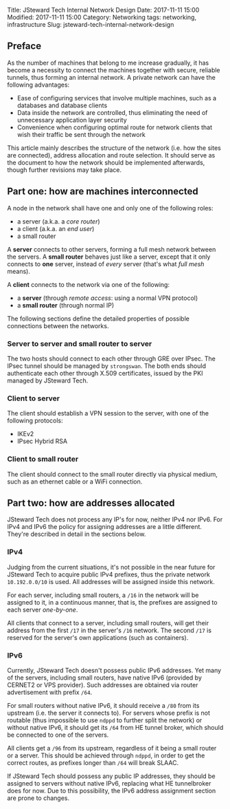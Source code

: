 Title: JSteward Tech Internal Network Design
Date: 2017-11-11 15:00
Modified: 2017-11-11 15:00
Category: Networking
tags: networking, infrastructure
Slug: jsteward-tech-internal-network-design

## Preface

As the number of machines that belong to me increase gradually, it has become a necessity to connect the machines
together with secure, reliable tunnels, thus forming an internal network. A private network can have the following
advantages:

 - Ease of configuring services that involve multiple machines, such as a databases and database clients
 - Data inside the network are controlled, thus eliminating the need of unnecessary application layer
security
 - Convenience when configuring optimal route for network clients that wish their traffic be sent through the network

This article mainly describes the structure of the network (i.e. how the sites are connected), address allocation and
route selection. It should serve as the document to how the network should be implemented afterwards, though further
revisions may take place.

## Part one: how are machines interconnected

A node in the network shall have one and only one of the following roles:

 - a server (a.k.a. a *core router*)
 - a client (a.k.a. an *end user*)
 - a small router

A **server** connects to other servers, forming a full mesh network between the servers. A **small router** behaves just
like a server, except that it only connects to **one** server, instead of *every* server (that's what *full mesh* means).

A **client** connects to the network via one of the following:

 - a **server** (through *remote access*: using a normal VPN protocol)
 - a **small router** (through normal IP)

The following sections define the detailed properties of possible connections between the networks.

### **Server** to **server** and **small router** to **server**

The two hosts should connect to each other through GRE over IPsec. The IPsec tunnel should be managed by `strongswan`.
The both ends should authenticate each other through X.509 certificates, issued by the PKI managed by JSteward Tech.

### **Client** to **server**

The client should establish a VPN session to the server, with one of the following protocols:

 - IKEv2
 - IPsec Hybrid RSA

### **Client** to **small router**

The client should connect to the small router directly via physical medium, such as an ethernet cable or a WiFi connection.

## Part two: how are addresses allocated

JSteward Tech does not process any IP's for now, neither IPv4 nor IPv6. For IPv4 and IPv6 the policy for assigning addresses
are a little different. They're described in detail in the sections below.

### IPv4

Judging from the current situations, it's not possible in the near future for JSteward Tech to acquire public IPv4 prefixes,
thus the private network `10.192.0.0/10` is used. All addresses will be assigned inside this network.

For each server, including small routers, a `/16` in the network will be assigned to it, in a continuous manner, that is, the
prefixes are assigned to each server *one-by-one*.

All clients that connect to a server, including small routers, will get their address from the first `/17` in the server's `/16`
network. The second `/17` is reserved for the server's own applications (such as containers).

### IPv6

Currently, JSteward Tech doesn't possess public IPv6 addresses. Yet many of the servers, including small routers, have native
IPv6 (provided by CERNET2 or VPS provider). Such addresses are obtained via router advertisement with prefix `/64`.

For small routers without native IPv6, it should receive a `/80` from its upstream (i.e. the server it connects to). For servers
whose prefix is not routable (thus impossible to use `ndppd` to further split the network) or without native IPv6, it should get
its `/64` from HE tunnel broker, which should be connected to one of the servers.

All clients get a `/96` from its upstream, regardless of it being a small router or a server. This should be achieved through
`ndppd`, in order to get the correct routes, as prefixes longer than `/64` will break SLAAC.

If JSteward Tech should possess any public IP addresses, they should be assigned to servers without native IPv6, replacing what
HE tunnelbroker does for now. Due to this possibility, the IPv6 address assignment section are prone to changes.


